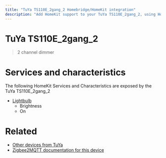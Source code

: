 ```yaml
---
title: "TuYa TS110E_2gang_2 Homebridge/HomeKit integration"
description: "Add HomeKit support to your TuYa TS110E_2gang_2, using Homebridge, Zigbee2MQTT and homebridge-z2m."
---
```

<!---
This file has been GENERATED using src/docgen/docgen.ts
DO NOT EDIT THIS FILE MANUALLY!
-->
# TuYa TS110E_2gang_2
> 2 channel dimmer


# Services and characteristics
The following HomeKit Services and Characteristics are exposed by
the TuYa TS110E_2gang_2

* [Lightbulb](../../light.md)
  * Brightness
  * On


# Related
* [Other devices from TuYa](../index.md#tuya)
* [Zigbee2MQTT documentation for this device](https://www.zigbee2mqtt.io/devices/TS110E_2gang_2.html)